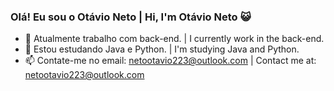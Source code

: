 ### Olá! Eu sou o Otávio Neto | Hi, I'm Otávio Neto 😺

- 🔭 Atualmente trabalho com back-end. | I currently work in the back-end.
- 🌱 Estou estudando Java e Python. | I'm studying Java and Python.
- 📫 Contate-me no email: netootavio223@outlook.com | Contact me at: netootavio223@outlook.com
